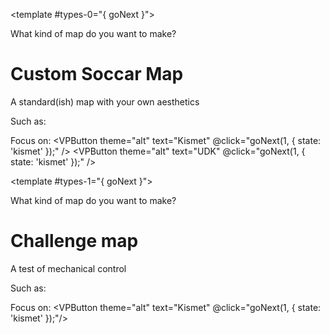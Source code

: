 <template #types-0="{ goNext }">

What kind of map do you want to make?

# Custom Soccar Map

A standard(ish) map with your own aesthetics

Such as: <Badge type="info" text="Rocket Labs" /> <Badge type="info" text="RFH Stadium" />

Focus on:
<VPButton theme="alt" text="Kismet" @click="goNext(1, { state: 'kismet' });" />
<VPButton theme="alt" text="UDK" @click="goNext(1, { state: 'kismet' });" />

</template>

<template #types-1="{ goNext }">

What kind of map do you want to make?

# Challenge map

A test of mechanical control

Such as: <Badge type="info" text="Rings" /> <Badge type="info" text="Parkour" />

Focus on:
<VPButton theme="alt" text="Kismet" @click="goNext(1, { state: 'kismet' });"/>

</template>

<style scoped>
.VPButton {
    margin: 0 10px 10px 0;
}
</style>

